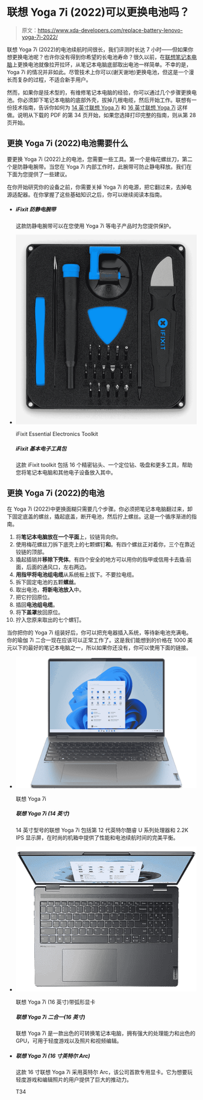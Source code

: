 # 联想 Yoga 7i (2022)可以更换电池吗？

> 原文：<https://www.xda-developers.com/replace-battery-lenovo-yoga-7i-2022/>

联想 Yoga 7i (2022)的电池续航时间很长，我们评测时长达 7 小时——但如果你想更换电池呢？也许你没有得到你希望的长电池寿命？很久以前，在[联想笔记本电脑](https://www.xda-developers.com/best-lenovo-laptops/)上更换电池就像拉开拉环，从笔记本电脑底部取出电池一样简单。不幸的是，Yoga 7i 的情况并非如此。尽管技术上你可以(谢天谢地)更换电池，但这是一个漫长而复杂的过程，不适合新手用户。

然而，如果你是技术型的，有维修笔记本电脑的经验，你可以通过几个步骤更换电池。你必须卸下笔记本电脑的底部外壳，拔掉几根电缆，然后开始工作。联想有一份技术指南，告诉你如何为 [14 英寸联想 Yoga 7i](https://download.lenovo.com/consumer/mobiles_pub/yoga_7i_14_7_hmm.pdf) 和 [16 英寸联想 Yoga 7i](https://download.lenovo.com/consumer/mobiles_pub/yoga_7i_16_7_hmm.pdf) 这样做。说明从下载的 PDF 的第 34 页开始，如果您选择打印完整的指南，则从第 28 页开始。

## 更换 Yoga 7i (2022)电池需要什么

要更换 Yoga 7i (2022)上的电池，您需要一些工具。第一个是梅花螺丝刀，第二个是防静电腕带。当您在 Yoga 7i 内部工作时，此腕带可防止静电释放。我们在下面为您提供了一些建议。

在你开始研究你的设备之前，你需要关掉 Yoga 7i 的电源，把它翻过来，去掉电源适配器。在你掌握了这些基础知识之后，你可以继续阅读本指南。

*   ##### iFixit 防静电腕带

    这款防静电腕带可以在您使用 Yoga 7i 等电子产品时为您提供保护。

*   <picture>![This iFixit toolkit includes 16 precision bits, a spudger, suction cup, and more tools to help you get inside your laptp and other electronics.](img/56175883f885be51ffd50ee36a0fae41.png)</picture>

    iFixit Essential Electronics Toolkit

    ##### iFixit 基本电子工具包

    这款 iFixit toolkit 包括 16 个精密钻头、一个定位钻、吸盘和更多工具，帮助您将笔记本电脑和其他电子设备放入其中。

## 更换 Yoga 7i (2022)的电池

在 Yoga 7i (2022)中更换面糊只需要几个步骤。你必须把笔记本电脑翻过来，卸下固定底盖的螺丝，撬起底盖，断开电池，然后拧上螺丝。这是一个循序渐进的指南。

1.  将**笔记本电脑放在一个平面**上，铰链背向你。
2.  使用梅花螺丝刀拆下底壳上的七颗螺钉**和**。有四个螺丝正对着你，三个在靠近铰链的顶部。
3.  撬起插销并**移除下壳体**。有四个安全的地方可以用你的指甲或信用卡去撬:前面，后面的通风口，左右两边。
4.  **用指甲将电池组电缆**从系统板上拔下。不要拉电缆。
5.  拆下固定电池的五颗**螺丝**。
6.  取出电池，**将新电池放入**中。
7.  把它拧回原位。
8.  插回**电池组电缆**。
9.  将**下盖罩**放回原位。
10.  拧入您原来取出的七个螺钉。

当你把你的 Yoga 7i 组装好后，你可以把充电器插入系统，等待新电池充满电。你的瑜伽 7i 二合一现在应该可以正常工作了。这是我们能想到的价格在 1000 美元以下的最好的笔记本电脑之一，所以如果你还没有，你可以使用下面的链接。

*   <picture>![The Lenovo Yoga 7i is a great overall laptop, packing Intel's 12th-gen processors, an all-new design, and more.](img/39976033c64d8c975af29b58ee77bb4e.png)</picture>

    联想 Yoga 7i

    ##### 联想 Yoga 7i (14 英寸)

    14 英寸型号的联想 Yoga 7i 包括第 12 代英特尔酷睿 U 系列处理器和 2.2K IPS 显示屏，在时尚的机箱中提供了性能和电池续航时间的完美平衡。

*   <picture>![The Lenovo Yoga 7i is an excellent convertible laptop with a ton of processing power and a decent GPU for light gaming and photo and video editing.](img/e1350da2bdf949527e40ce37131cdb16.png)</picture>

    联想 Yoga 7i (16 英寸)带弧形显卡

    ##### 联想 Yoga 7i 二合一(16 英寸)

    联想 Yoga 7i 是一款出色的可转换笔记本电脑，拥有强大的处理能力和出色的 GPU，可用于轻度游戏以及照片和视频编辑。

*   ##### 联想 Yoga 7i (16 寸英特尔 Arc)

    这款 16 寸联想 Yoga 7i 采用英特尔 Arc，该公司首款专用显卡。它为想要玩轻度游戏和编辑照片的用户提供了巨大的推动力。

    T34